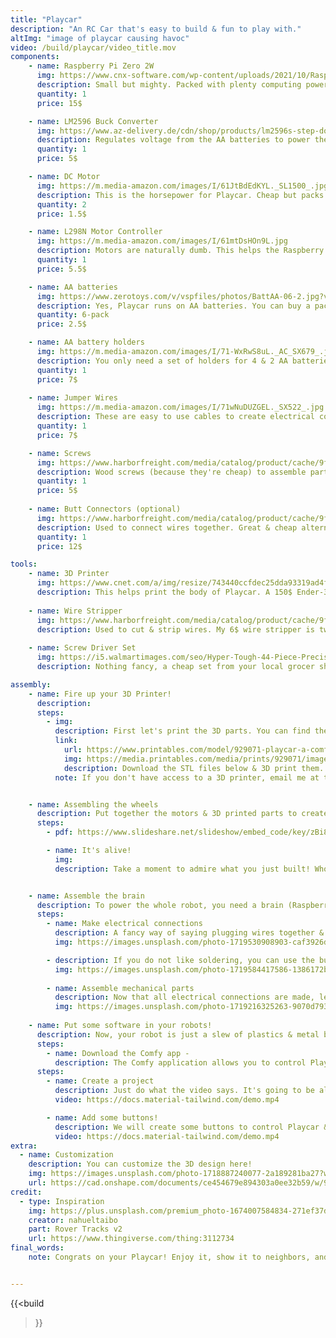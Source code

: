 ```yaml
---
title: "Playcar"
description: "An RC Car that's easy to build & fun to play with."
altImg: "image of playcar causing havoc"
video: /build/playcar/video_title.mov
components:
    - name: Raspberry Pi Zero 2W
      img: https://www.cnx-software.com/wp-content/uploads/2021/10/Raspberry-Pi-Zero-2-W-board.jpg
      description: Small but mighty. Packed with plenty computing power, this bad boy controls are of the motor operations.
      quantity: 1
      price: 15$

    - name: LM2596 Buck Converter
      img: https://www.az-delivery.de/cdn/shop/products/lm2596s-step-down-dc-dc-buck-converter-mit-3-stelliger-digitalanzeige-976017_grande.jpg?v=1679398935
      description: Regulates voltage from the AA batteries to power the Raspberry Pi
      quantity: 1
      price: 5$

    - name: DC Motor
      img: https://m.media-amazon.com/images/I/61JtBdEdKYL._SL1500_.jpg
      description: This is the horsepower for Playcar. Cheap but packs a punch. 
      quantity: 2
      price: 1.5$

    - name: L298N Motor Controller
      img: https://m.media-amazon.com/images/I/61mtDsHOn9L.jpg
      description: Motors are naturally dumb. This helps the Raspberry Pi "talk" to the motors more effectively.
      quantity: 1
      price: 5.5$

    - name: AA batteries
      img: https://www.zerotoys.com/v/vspfiles/photos/BattAA-06-2.jpg?v-cache=1611577815
      description: Yes, Playcar runs on AA batteries. You can buy a pack with your eyes closed.
      quantity: 6-pack
      price: 2.5$

    - name: AA battery holders
      img: https://m.media-amazon.com/images/I/71-WxRwS8uL._AC_SX679_.jpg
      description: You only need a set of holders for 4 & 2 AA batteries. But they only sell a pack on Amazon.
      quantity: 1
      price: 7$
     
    - name: Jumper Wires
      img: https://m.media-amazon.com/images/I/71wNuDUZGEL._SX522_.jpg
      description: These are easy to use cables to create electrical connections. TLDR - jumper cables make car goes brrr. A pack will last you 10 projects
      quantity: 1
      price: 7$

    - name: Screws
      img: https://www.harborfreight.com/media/catalog/product/cache/9fc4a8332f9638515cd199dd0f9238da/i/m/image_20117.jpg
      description: Wood screws (because they're cheap) to assemble parts together. A pack will last you years worth of projects.
      quantity: 1
      price: 5$ 
    
    - name: Butt Connectors (optional)
      img: https://www.harborfreight.com/media/catalog/product/cache/9fc4a8332f9638515cd199dd0f9238da/i/m/image_20121.jpg
      description: Used to connect wires together. Great & cheap alternatives to soldering. If you already have a soldering iron & solder, you can skip this.
      quantity: 1
      price: 12$

tools:
    - name: 3D Printer
      img: https://www.cnet.com/a/img/resize/743440ccfdec25dda93319ad4f362ae162bfffd0/hub/2022/09/06/f166bd01-ea0b-499f-bdc9-7d156e8e5cce/img-2138.jpg?auto=webp&width=1200
      description: This helps print the body of Playcar. A 150$ Ender-3 printer can last for years (at least mine does).
    
    - name: Wire Stripper
      img: https://www.harborfreight.com/media/catalog/product/cache/9fc4a8332f9638515cd199dd0f9238da/9/8/98410_W3.jpg
      description: Used to cut & strip wires. My 6$ wire stripper is two year old & still working fine.
    
    - name: Screw Driver Set
      img: https://i5.walmartimages.com/seo/Hyper-Tough-44-Piece-Precision-Multi-type-Screwdriver-Bits-Set-TS99913A_f23c0e46-f267-48d5-87fe-17ea92e2884f.72e98357c6fd8c95fd22e454cff128cc.jpeg?odnHeight=2000&odnWidth=2000&odnBg=FFFFFF
      description: Nothing fancy, a cheap set from your local grocer should work. Just make sure you have both hex & flat-head bits.

assembly:
    - name: Fire up your 3D Printer!
      description:
      steps:  
        - img: 
          description: First let's print the 3D parts. You can find the 3d files & instruction in the link below.
          link: 
            url: https://www.printables.com/model/929071-playcar-a-comfy-rc-car
            img: https://media.printables.com/media/prints/929071/images/7083808_0de82f27-33a1-46df-a15f-1c67a5d1877b_2fe5a47f-dc32-49c2-8af4-427d683d0b98/thumbs/inside/1600x1200/jpg/timeline-1_01_00_01_21.webp
            description: Download the STL files below & 3D print them.
          note: If you don't have access to a 3D printer, email me at thomas@comfyspace.tech and I will print for you for free!


    - name: Assembling the wheels
      description: Put together the motors & 3D printed parts to create some awesomely traversal wheels.
      steps:
        - pdf: https://www.slideshare.net/slideshow/embed_code/key/zBi8Rs3KyF3EkQ?hostedIn=slideshare&page=upload

        - name: It's alive!
          img:
          description: Take a moment to admire what you just built! Whoever designed this must be a genius. 


    - name: Assemble the brain
      description: To power the whole robot, you need a brain (Raspberry Pi), power source (AA batteries), and other nicknacks.
      steps:
        - name: Make electrical connections
          description: A fancy way of saying plugging wires together & to the right places. Just follow the schematic below and you'll be fine!
          img: https://images.unsplash.com/photo-1719530908903-caf3926dd2e8?w=800&auto=format&fit=crop&q=60&ixlib=rb-4.0.3&ixid=M3wxMjA3fDB8MHxwaG90b3MtZmVlZHw2Mnx8fGVufDB8fHx8fA%3D%3D

        - description: If you do not like soldering, you can use the butt connectors to connect wires instead!
          img: https://images.unsplash.com/photo-1719584417586-1386172bba3f?w=800&auto=format&fit=crop&q=60&ixlib=rb-4.0.3&ixid=M3wxMjA3fDB8MHxwaG90b3MtZmVlZHw2OHx8fGVufDB8fHx8fA%3D%3D
        
        - name: Assemble mechanical parts
          description: Now that all electrical connections are made, let's screw all of this nicknacks together. Just make sure the right parts are put in the right spots, using the right screw sizes. No pressure!
          img: https://images.unsplash.com/photo-1719216325263-9070d79336c3?w=800&auto=format&fit=crop&q=60&ixlib=rb-4.0.3&ixid=M3wxMjA3fDB8MHxwaG90b3MtZmVlZHw4MHx8fGVufDB8fHx8fA%3D%3D
        
    - name: Put some software in your robots!
      description: Now, your robot is just a slew of plastics & metal binded together as a stylish paperweight. Let's put some software to make it sentient.
      steps:
        - name: Download the Comfy app - 
          description: The Comfy application allows you to control Playcar without buying expensive controller & coding for hours. <a href="https://comfyspace.tech/download">Download</a> & create an account if you have not done so!
      steps:
        - name: Create a project
          description: Just do what the video says. It's going to be alright.
          video: https://docs.material-tailwind.com/demo.mp4

        - name: Add some buttons!
          description: We will create some buttons to control Playcar & have some fun!
          video: https://docs.material-tailwind.com/demo.mp4
extra:
  - name: Customization
    description: You can customize the 3D design here!
    img: https://images.unsplash.com/photo-1718887240077-2a189281ba27?w=800&auto=format&fit=crop&q=60&ixlib=rb-4.0.3&ixid=M3wxMjA3fDB8MHxwaG90b3MtZmVlZHwxMjd8fHxlbnwwfHx8fHw%3D
    url: https://cad.onshape.com/documents/ce454679e894303a0ee32b59/w/9d54d89ffd016244679e1564/e/e174f969d6d1654d10106797?renderMode=0&uiState=6682317baef2f63452943a4b
credit:
  - type: Inspiration
    img: https://plus.unsplash.com/premium_photo-1674007584834-271ef37d2387?w=800&auto=format&fit=crop&q=60&ixlib=rb-4.0.3&ixid=M3wxMjA3fDB8MHxwaG90b3MtZmVlZHw5M3x8fGVufDB8fHx8fA%3D%3D
    creator: nahueltaibo
    part: Rover Tracks v2
    url: https://www.thingiverse.com/thing:3112734
final_words:
    note: Congrats on your Playcar! Enjoy it, show it to neighbors, and share online. Email me a picture or video at thomas@comfyspace.tech to brighten my day!


---
```

{{<build
>}}